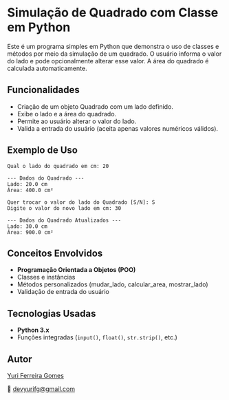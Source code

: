 # Simulação de Quadrado com Classe em Python

Este é um programa simples em Python que demonstra o uso de classes e métodos por meio da simulação de um quadrado. O usuário informa o valor do lado e pode opcionalmente alterar esse valor. A área do quadrado é calculada automaticamente.

## Funcionalidades

- Criação de um objeto Quadrado com um lado definido.
- Exibe o lado e a área do quadrado.
- Permite ao usuário alterar o valor do lado.
- Valida a entrada do usuário (aceita apenas valores numéricos válidos).

## Exemplo de Uso
```
Qual o lado do quadrado em cm: 20

--- Dados do Quadrado ---
Lado: 20.0 cm
Área: 400.0 cm²

Quer trocar o valor do lado do Quadrado [S/N]: S
Digite o valor do novo lado em cm: 30

--- Dados do Quadrado Atualizados ---
Lado: 30.0 cm
Área: 900.0 cm²
```
## Conceitos Envolvidos

- **Programação Orientada a Objetos (POO)**  
- Classes e instâncias  
- Métodos personalizados (mudar_lado, calcular_area, mostrar_lado)
- Validação de entrada do usuário  


## Tecnologias Usadas

- **Python 3.x**  
- Funções integradas (`input()`, `float()`, `str.strip()`, etc.)

## Autor

[Yuri Ferreira Gomes](https://github.com/devyurifg)  

📧 devyurifg@gmail.com